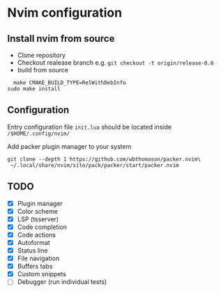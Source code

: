 # Nvim configuration

## Install nvim from source

* Clone repository
* Checkout realease branch e.g. `git checkout -t origin/release-0.6`
* build from source
```
  make CMAKE_BUILD_TYPE=RelWithDebInfo
sudo make install
```

## Configuration
Entry configuration file `init.lua` should be located inside `/$HOME/.config/nvim/`

Add packer plugin manager to your system
```
git clone --depth 1 https://github.com/wbthomason/packer.nvim\
 ~/.local/share/nvim/site/pack/packer/start/packer.nvim
```


## TODO

* [x] Plugin manager
* [x] Color scheme
* [x] LSP (tsserver)
* [x] Code completion
* [x] Code actions
* [x] Autoformat
* [x] Status line
* [x] File navigation
* [x] Buffers tabs
* [x] Custom snippets
* [ ] Debugger (run individual tests)
